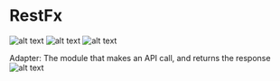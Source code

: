 # RestFx

![alt text](https://img.shields.io/badge/-Jquery-blue) 
![alt text](https://img.shields.io/badge/-PHP-blue)
![alt text](https://img.shields.io/badge/-Bootstrap-blue)

Adapter: The module that makes an API call, and returns the response
![alt text](https://upload.wikimedia.org/wikipedia/commons/thumb/a/a0/MVC-Process.svg/1200px-MVC-Process.svg.png)
